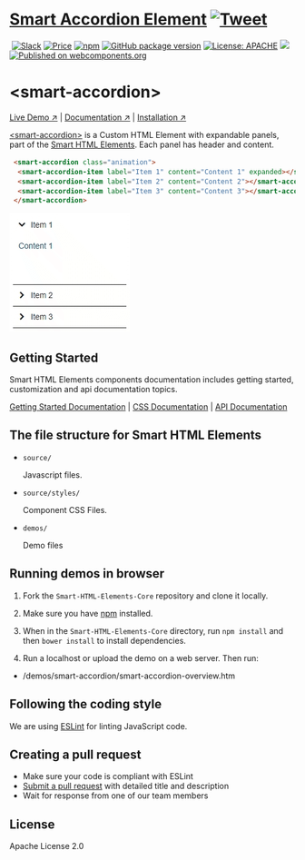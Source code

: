 # [Smart Accordion Element](https://www.htmlelements.com) [![Tweet](https://img.shields.io/twitter/url/http/shields.io.svg?style=social)](https://twitter.com/intent/tweet?text=Get%20over%2020%20free%20custom%20elements%20based%20on%20SmartHTMLElements%20&url=https://www.htmlelements.com/&via=htmlelements&hashtags=bootstrap,design,templates,blocks,developers,webcomponents,customelements,polymer,material)

&nbsp;[![Slack](https://smarthtmlelements-slack.herokuapp.com/badge.svg)](https://smarthtmlelements.slack.com/)
[![Price](https://img.shields.io/badge/price-FREE-0098f7.svg)](https://github.com/HTMLElements/smart-accordion/blob/master/LICENSE)
[![npm](https://img.shields.io/npm/v/froala-design-blocks.svg?colorB=brightgreen)](https://www.npmjs.com/package/@smarthtmlelements/smart-accordion)
[![GitHub package version](https://img.shields.io/github/package-json/v/HTMLElements/smart-accordion.svg)](https://github.com/HTMLElements/smart-accordion)
[![License: APACHE](https://img.shields.io/badge/license-APACHE-blue.svg)](https://github.com/HTMLElements/smart-accordion/blob/master/LICENSE)
[![](https://img.shields.io/website-up-down-green-red/https/shields.io.svg?label=www.htmlelements.com)](https://www.htmlelements.com)
[![Published on webcomponents.org](https://img.shields.io/badge/webcomponents.org-published-blue.svg)](https://www.webcomponents.org/element/htmlelements/smart-accordion)

# &lt;smart-accordion&gt;

[Live Demo ↗](http://htmlelements.com/demos/accordion/)
|
[Documentation ↗](http://www.htmlelements.com/docs/)
|
[Installation ↗](https://www.npmjs.com/package/@smarthtmlelements/smarthtmlelements-core)

[&lt;smart-accordion&gt;](http://htmlelements.com/demos/accordion/) is a Custom HTML Element with expandable panels, part of the [Smart HTML Elements](http://htmlelements.com/). Each panel has header and content. 

<!--
```
<custom-element-demo>
  <template>
    <script src="../webcomponentsjs/webcomponents-lite.js"></script>
    <script src="../smart-core/source/smart.element.js"></script>
    <script src="../smart-core/source/smart.accordion.js"></script>
    <link rel="stylesheet" href="../smart-core/source/styles/smart.base.css" type="text/css" />
    <link rel="stylesheet" href="../smart-core/source/styles/smart.material.css" type="text/css" />
     <next-code-block></next-code-block>
  </template>
</custom-element-demo>
```
-->
```html
 <smart-accordion class="animation">
  <smart-accordion-item label="Item 1" content="Content 1" expanded></smart-accordion-item>
  <smart-accordion-item label="Item 2" content="Content 2"></smart-accordion-item>
  <smart-accordion-item label="Item 3" content="Content 3"></smart-accordion-item>  
 </smart-accordion>
```

[<img src="https://raw.githubusercontent.com/htmlelements/smart-accordion/master/smart-accordion.gif" alt="Screenshot of smart-accordion, using the Material theme">](http://htmlelements.com/demos/accordion)

## Getting Started

Smart HTML Elements components documentation includes getting started, customization and api documentation topics.

[Getting Started Documentation](http://www.htmlelements.com/docs/accordion/)
|
[CSS Documentation](http://www.htmlelements.com/docs/accordion-css/)
|
[API Documentation](http://www.htmlelements.com/docs/accordion-api/)


## The file structure for Smart HTML Elements

- `source/`

  Javascript files.

- `source/styles/`

  Component CSS Files.

- `demos/`

  Demo files

## Running demos in browser

1. Fork the `Smart-HTML-Elements-Core` repository and clone it locally.

1. Make sure you have [npm](https://www.npmjs.com/) installed.

1. When in the `Smart-HTML-Elements-Core` directory, run `npm install` and then `bower install` to install dependencies.

1. Run a localhost or upload the demo on a web server. Then run:

  - /demos/smart-accordion/smart-accordion-overview.htm


## Following the coding style

We are using [ESLint](http://eslint.org/) for linting JavaScript code. 

## Creating a pull request

  - Make sure your code is compliant with ESLint
  - [Submit a pull request](https://www.digitalocean.com/community/tutorials/how-to-create-a-pull-request-on-github) with detailed title and description
  - Wait for response from one of our team members


## License

Apache License 2.0

